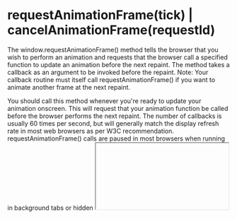 # requestAnimationFrame(tick) | cancelAnimationFrame(requestId)

The window.requestAnimationFrame() method tells the browser that you wish to perform an animation and requests that the browser call a specified function to update an animation before the next repaint. The method takes a callback as an argument to be invoked before the repaint.
Note: Your callback routine must itself call requestAnimationFrame() if you want to animate another frame at the next repaint.

You should call this method whenever you're ready to update your animation onscreen. This will request that your animation function be called before the browser performs the next repaint. The number of callbacks is usually 60 times per second, but will generally match the display refresh rate in most web browsers as per W3C recommendation. requestAnimationFrame() calls are paused in most browsers when running in background tabs or hidden <iframe>s in order to improve performance and battery life.

The callback method is passed a single argument, a DOMHighResTimeStamp, which indicates the current time when callbacks queued by requestAnimationFrame() begin to fire. Multiple callbacks in a single frame, therefore, each receive the same timestamp even though time has passed during the computation of every previous callback's workload. This timestamp is a decimal number, in milliseconds, but with a minimal precision of 1ms (1000 µs).

window.requestAnimationFrame(callback);

Link to sectionParameters

callback
    A parameter specifying a function to call when it's time to update your animation for the next repaint. The callback has one single argument, a DOMHighResTimeStamp, which indicates the current time (the time returned from performance.now() ) for when requestAnimationFrame() starts to fire callbacks.

Link to sectionReturn value

A long integer value, the request id, that uniquely identifies the entry in the callback list. This is a non-zero value, but you may not make any other assumptions about its value. You can pass this value to window.cancelAnimationFrame() to cancel the refresh callback request.

```js
var start = null;
var element = document.getElementById('SomeElementYouWantToAnimate');
element.style.position = 'absolute';

function step(timestamp) {
  if (!start) start = timestamp;
  var progress = timestamp - start;
  element.style.left = Math.min(progress / 10, 200) + 'px';
  if (progress < 2000) {
    window.requestAnimationFrame(step);
  }
}

window.requestAnimationFrame(step);

```

# requestAnimationFrame 和 setInterval/setTimeout 的区别
1. requestAnimationFrame只有在tab页被激活时才会执行
2. requestAnimationFrame只有在发生重新绘制时才会触发
